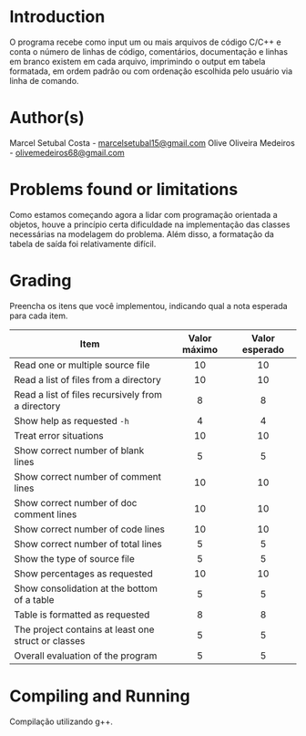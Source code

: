 ﻿# Introduction

O programa recebe como input um ou mais arquivos de código C/C++ e conta o número de linhas de código, comentários, documentação e linhas em branco existem
em cada arquivo, imprimindo o output em tabela formatada, em ordem padrão ou com ordenação escolhida pelo usuário via linha de comando.

# Author(s)

Marcel Setubal Costa - marcelsetubal15@gmail.com
Olive Oliveira Medeiros - olivemedeiros68@gmail.com

# Problems found or limitations

Como estamos começando agora a lidar com programação orientada a objetos, houve a princípio certa dificuldade na implementação das classes necessárias na
modelagem do problema. Além disso, a formatação da tabela de saída foi relativamente difícil.

# Grading

Preencha os itens que você implementou, indicando qual a nota esperada para cada item.

| Item                                                | Valor máximo | Valor esperado |
| --------------------------------------------------- | :----------: | :------------: |
| Read one or multiple source file                    |      10      |       10       |
| Read a list of files from a directory               |      10      |       10       |
| Read a list of files recursively from a directory   |      8       |       8        |
| Show help as requested `-h`                         |      4       |       4        |
| Treat error situations                              |      10      |       10       |
| Show correct number of blank lines                  |      5       |       5        |
| Show correct number of comment lines                |      10      |       10       |
| Show correct number of doc comment lines            |      10      |       10       |
| Show correct number of code lines                   |      10      |       10       |
| Show correct number of total lines                  |      5       |        5       |
| Show the type of source file                        |      5       |        5       |
| Show percentages as requested                       |      10      |        10      |
| Show consolidation at the bottom of a table         |      5       |        5       |
| Table is formatted as requested                     |      8       |        8       |
| The project contains at least one struct or classes |      5       |        5       |
| Overall evaluation of the program                   |      5       |        5       |

# Compiling and Running

Compilação utilizando g++.
